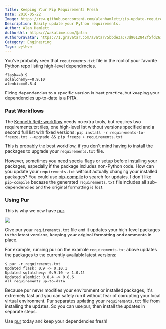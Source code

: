 ```yaml
---
Title: Keeping Your Pip Requirements Fresh
Date: 2016-05-22
Image: https://raw.githubusercontent.com/alanhamlett/pip-update-requirements/master/pur.gif
Description: Easily update your Python requirements.
Author: Alan Hamlett
AuthorUrl: https://wakatime.com/@alan
AuthorGravatar: https://1.gravatar.com/avatar/5bbde3a573d9012842f5fd261caa0bfe
Category: Engineering
Tags: python
---
```


You've probably seen that `requirements.txt` file in the root of your favorite Python repo listing high-level dependencies.

    flask==0.9
    sqlalchemy==0.9.10
    alembic==0.8.4

Fixing dependencies to a specific version is best practice, but keeping your dependencies up-to-date is a PITA.

### Past Workflows

The [Kenneth Reitz workflow][kenneth-reitz-workflow] needs no extra tools, but requires two requirements.txt files, one high-level list without versions specified and a second full list with fixed versions:
`pip install -r requirements-to-freeze.txt --upgrade && pip freeze > requirements.txt`

This is probably the best workflow, if you don't mind having to install the packages to upgrade your `requirements.txt` file.

However, sometimes you need special flags or setup before installing your packages, especially if the package includes non-Python code.
How can you update your `requirements.txt` without actually changing your installed packages?
You could use [pip-compile][pip-tools] to search for updates.
I don't like `pip-compile` because the generated `requirements.txt` file includes all sub-dependencies and the original formatting is lost.

### Using Pur

This is why we now have [pur][pur].

<a href="https://github.com/alanhamlett/pip-update-requirements"><img src="https://raw.githubusercontent.com/alanhamlett/pip-update-requirements/master/pur.gif" class="img-responsive" /></a>

Give pur your `requirements.txt` file and it updates your high-level packages to the latest versions, keeping your original formatting and comments in-place.

For example, running pur on the example `requirements.txt` above updates the packages to the currently available latest versions:

    $ pur -r requirements.txt
    Updated flask: 0.9 -> 0.10.1
    Updated sqlalchemy: 0.9.10 -> 1.0.12
    Updated alembic: 0.8.4 -> 0.8.6
    All requirements up-to-date.

Because pur never modifies your environment or installed packages, it's extremely fast and you can safely run it without fear of corrupting your local virtual environment.
Pur separates updating your `requirements.txt` file from installing the updates.
So you can use pur, then install the updates in separate steps.

Use [pur][pur] today and keep your dependencies fresh!

[kenneth-reitz-workflow]: http://www.kennethreitz.org/essays/a-better-pip-workflow
[pip-tools]: https://pypi.python.org/pypi/pip-tools
[pur]: https://pypi.python.org/pypi/pur
